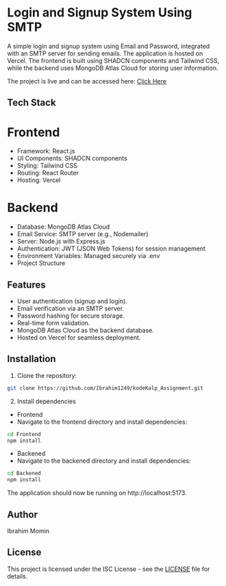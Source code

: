 
# Login and Signup System Using SMTP

A simple login and signup system using Email and Password, integrated with an SMTP server for sending emails. The application is hosted on Vercel. The frontend is built using SHADCN components and Tailwind CSS, while the backend uses MongoDB Atlas Cloud for storing user information.

The project is live and can be accessed here: [Click Here]()

## Tech Stack

# Frontend
- Framework: React.js
- UI Components: SHADCN components
- Styling: Tailwind CSS
- Routing: React Router
- Hosting: Vercel

# Backend
- Database: MongoDB Atlas Cloud
- Email Service: SMTP server (e.g., Nodemailer)
- Server: Node.js with Express.js
- Authentication: JWT (JSON Web Tokens) for session management
- Environment Variables: Managed securely via .env
- Project Structure

## Features

- User authentication (signup and login).
- Email verification via an SMTP server.
- Password hashing for secure storage.
- Real-time form validation.
- MongoDB Atlas Cloud as the backend database.
- Hosted on Vercel for seamless deployment.

## Installation

1. Clone the repository:

```bash
git clone https://github.com/Ibrahim1249/kodeKalp_Assignment.git
```
2. Install dependencies

- Frontend
- Navigate to the frontend directory and install dependencies:
```bash
cd Frontend
npm install
```

- Backened
- Navigate to the backened directory and install dependencies:
```bash
cd Backened
npm install
```

The application should now be running on http://localhost:5173.

## Author

Ibrahim Momin

## License

This project is licensed under the ISC License - see the [LICENSE](LICENSE) file for details.